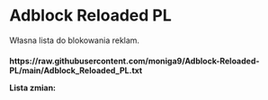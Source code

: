 # Adblock Reloaded PL
Własna lista do blokowania reklam.

<h4> https://raw.githubusercontent.com/moniga9/Adblock-Reloaded-PL/main/Adblock_Reloaded_PL.txt


**Lista zmian:**
